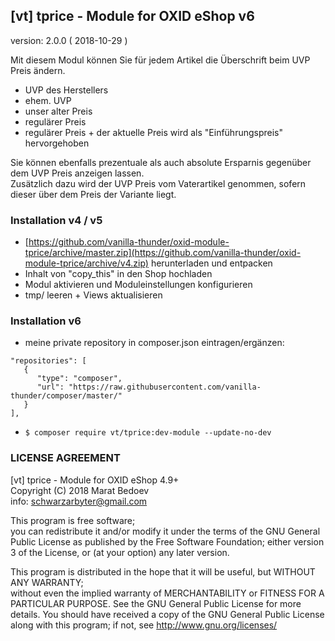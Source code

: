 ## [vt] tprice - Module for OXID eShop v6
version: 2.0.0 ( 2018-10-29 )

Mit diesem Modul können Sie für jedem Artikel die Überschrift beim UVP Preis ändern.
* UVP des Herstellers
* ehem. UVP
* unser alter Preis
* regulärer Preis
* regulärer Preis + der aktuelle Preis wird als "Einführungspreis" hervorgehoben
 
Sie können ebenfalls prezentuale als auch absolute Ersparnis gegenüber dem UVP Preis anzeigen lassen.  
Zusätzlich dazu wird der UVP Preis vom Vaterartikel genommen, sofern dieser über dem Preis der Variante liegt.

### Installation v4 / v5
* [https://github.com/vanilla-thunder/oxid-module-tprice/archive/master.zip](https://github.com/vanilla-thunder/oxid-module-tprice/archive/v4.zip) herunterladen und entpacken
* Inhalt von "copy_this" in den Shop hochladen
* Modul aktivieren und Moduleinstellungen konfigurieren
* tmp/ leeren + Views aktualisieren

### Installation v6
* meine private repository in composer.json eintragen/ergänzen:
````
"repositories": [
   {
      "type": "composer",
      "url": "https://raw.githubusercontent.com/vanilla-thunder/composer/master/"
   }
],
````
* ``$ composer require vt/tprice:dev-module --update-no-dev``

### LICENSE AGREEMENT
   [vt] tprice - Module for OXID eShop 4.9+  
   Copyright (C) 2018 Marat Bedoev  
   info:  schwarzarbyter@gmail.com  
  
   This program is free software;  
   you can redistribute it and/or modify it under the terms of the GNU General Public License as published by the Free Software Foundation;
   either version 3 of the License, or (at your option) any later version.
  
   This program is distributed in the hope that it will be useful, but WITHOUT ANY WARRANTY;  
   without even the implied warranty of MERCHANTABILITY or FITNESS FOR A PARTICULAR PURPOSE. See the GNU General Public License for more details.
   You should have received a copy of the GNU General Public License along with this program; if not, see <http://www.gnu.org/licenses/>

